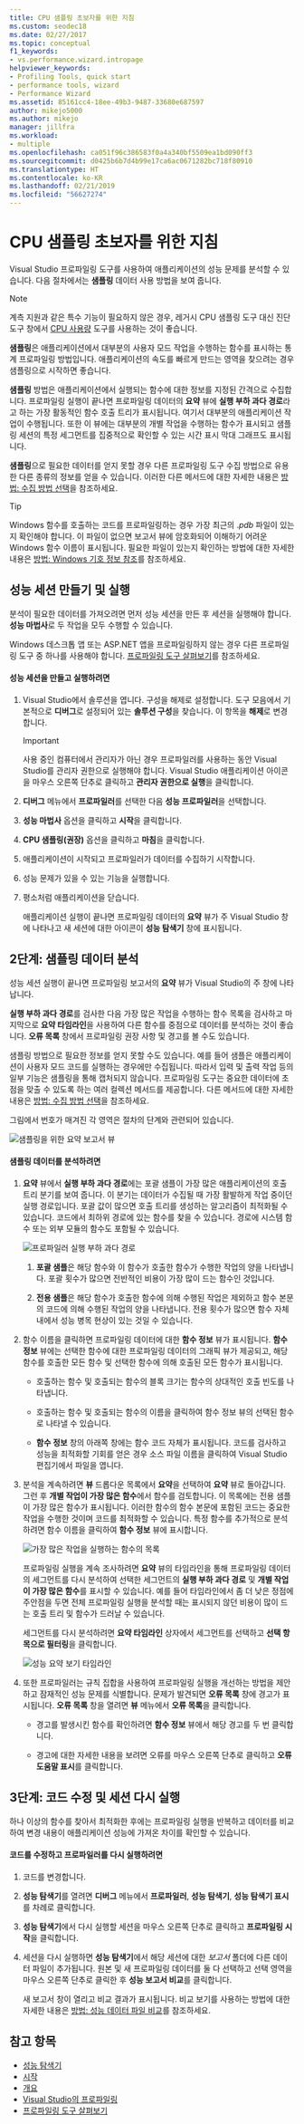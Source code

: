 ```yaml
---
title: CPU 샘플링 초보자를 위한 지침
ms.custom: seodec18
ms.date: 02/27/2017
ms.topic: conceptual
f1_keywords:
- vs.performance.wizard.intropage
helpviewer_keywords:
- Profiling Tools, quick start
- performance tools, wizard
- Performance Wizard
ms.assetid: 85161cc4-18ee-49b3-9487-33680e687597
author: mikejo5000
ms.author: mikejo
manager: jillfra
ms.workload:
- multiple
ms.openlocfilehash: ca051f96c386583f0a4a340bf5509ea1bd090ff3
ms.sourcegitcommit: d0425b6b7d4b99e17ca6ac0671282bc718f80910
ms.translationtype: HT
ms.contentlocale: ko-KR
ms.lasthandoff: 02/21/2019
ms.locfileid: "56627274"
---
```

# <a name="beginners-guide-to-cpu-sampling"></a>CPU 샘플링 초보자를 위한 지침
Visual Studio 프로파일링 도구를 사용하여 애플리케이션의 성능 문제를 분석할 수 있습니다. 다음 절차에서는 **샘플링** 데이터 사용 방법을 보여 줍니다.

> [!NOTE]
>  계측 지원과 같은 특수 기능이 필요하지 않은 경우, 레거시 CPU 샘플링 도구 대신 진단 도구 창에서 [CPU 사용량](../profiling/beginners-guide-to-performance-profiling.md) 도구를 사용하는 것이 좋습니다.

 **샘플링**은 애플리케이션에서 대부분의 사용자 모드 작업을 수행하는 함수를 표시하는 통계 프로파일링 방법입니다. 애플리케이션의 속도를 빠르게 만드는 영역을 찾으려는 경우 샘플링으로 시작하면 좋습니다.

 **샘플링** 방법은 애플리케이션에서 실행되는 함수에 대한 정보를 지정된 간격으로 수집합니다. 프로파일링 실행이 끝나면 프로파일링 데이터의 **요약** 뷰에 **실행 부하 과다 경로**라고 하는 가장 활동적인 함수 호출 트리가 표시됩니다. 여기서 대부분의 애플리케이션 작업이 수행됩니다. 또한 이 뷰에는 대부분의 개별 작업을 수행하는 함수가  표시되고 샘플링 세션의 특정 세그먼트를 집중적으로 확인할 수 있는 시간 표시 막대 그래프도 표시됩니다.

 **샘플링**으로 필요한 데이터를 얻지 못할 경우 다른 프로파일링 도구 수집 방법으로 유용한 다른 종류의 정보를 얻을 수 있습니다. 이러한 다른 메서드에 대한 자세한 내용은 [방법: 수집 방법 선택](../profiling/how-to-choose-collection-methods.md)을 참조하세요.

> [!TIP]
>  Windows 함수를 호출하는 코드를 프로파일링하는 경우 가장 최근의 .*pdb* 파일이 있는지 확인해야 합니다. 이 파일이 없으면 보고서 뷰에 암호화되어 이해하기 어려운 Windows 함수 이름이 표시됩니다. 필요한 파일이 있는지 확인하는 방법에 대한 자세한 내용은 [방법: Windows 기호 정보 참조](../profiling/how-to-reference-windows-symbol-information.md)를 참조하세요.

## <a name="create-and-run-a-performance-session"></a>성능 세션 만들기 및 실행
 분석이 필요한 데이터를 가져오려면 먼저 성능 세션을 만든 후 세션을 실행해야 합니다. **성능 마법사**로 두 작업을 모두 수행할 수 있습니다.

 Windows 데스크톱 앱 또는 ASP.NET 앱을 프로파일링하지 않는 경우 다른 프로파일링 도구 중 하나를 사용해야 합니다. [프로파일링 도구 살펴보기](../profiling/profiling-feature-tour.md)를 참조하세요.

#### <a name="to-create-and-run-a-performance-session"></a>성능 세션을 만들고 실행하려면

1.  Visual Studio에서 솔루션을 엽니다. 구성을 해제로 설정합니다. 도구 모음에서 기본적으로 **디버그**로 설정되어 있는 **솔루션 구성**을 찾습니다. 이 항목을 **해제**로 변경합니다.

    > [!IMPORTANT]
    >  사용 중인 컴퓨터에서 관리자가 아닌 경우 프로파일러를 사용하는 동안 Visual Studio를 관리자 권한으로 실행해야 합니다. Visual Studio 애플리케이션 아이콘을 마우스 오른쪽 단추로 클릭하고 **관리자 권한으로 실행**을 클릭합니다.

2.  **디버그** 메뉴에서 **프로파일러**를 선택한 다음 **성능 프로파일러**을 선택합니다.

3.  **성능 마법사** 옵션을 클릭하고 **시작**을 클릭합니다.

4.  **CPU 샘플링(권장)** 옵션을 클릭하고 **마침**을 클릭합니다.

5.  애플리케이션이 시작되고 프로파일러가 데이터를 수집하기 시작합니다.

6.  성능 문제가 있을 수 있는 기능을 실행합니다.

7.  평소처럼 애플리케이션을 닫습니다.

     애플리케이션 실행이 끝나면 프로파일링 데이터의 **요약** 뷰가 주 Visual Studio 창에 나타나고 새 세션에 대한 아이콘이 **성능 탐색기** 창에 표시됩니다.

## <a name="step-2-analyze-sampling-data"></a>2단계: 샘플링 데이터 분석
 성능 세션 실행이 끝나면 프로파일링 보고서의 **요약** 뷰가 Visual Studio의 주 창에 나타납니다.

 **실행 부하 과다 경로**를 검사한 다음 가장 많은 작업을 수행하는 함수 목록을 검사하고 마지막으로 **요약 타임라인**을 사용하여 다른 함수를 중점으로 데이터를 분석하는 것이 좋습니다. **오류 목록** 창에서 프로파일링 권장 사항 및 경고를 볼 수도 있습니다.

 샘플링 방법으로 필요한 정보를 얻지 못할 수도 있습니다. 예를 들어 샘플은 애플리케이션이 사용자 모드 코드를 실행하는 경우에만 수집됩니다. 따라서 입력 및 출력 작업 등의 일부 기능은 샘플링을 통해 캡처되지 않습니다. 프로파일링 도구는 중요한 데이터에 초점을 맞출 수 있도록 하는 여러 컬렉션 메서드를 제공합니다. 다른 메서드에 대한 자세한 내용은 [방법: 수집 방법 선택](../profiling/how-to-choose-collection-methods.md)을 참조하세요.

 그림에서 번호가 매겨진 각 영역은 절차의 단계와 관련되어 있습니다.

 ![샘플링을 위한 요약 보고서 뷰](../profiling/media/summary_sampling.png "Summary_Sampling")

#### <a name="to-analyze-sampling-data"></a>샘플링 데이터를 분석하려면

1.  **요약** 뷰에서 **실행 부하 과다 경로**에는 포괄 샘플이 가장 많은 애플리케이션의 호출 트리 분기를 보여 줍니다. 이 분기는 데이터가 수집될 때 가장 활발하게 작업 중이던 실행 경로입니다. 포괄 값이 많으면 호출 트리를 생성하는 알고리즘이 최적화될 수 있습니다. 코드에서 최하위 경로에 있는 함수를 찾을 수 있습니다. 경로에 시스템 함수 또는 외부 모듈의 함수도 포함될 수 있습니다.

     ![프로파일러 실행 부하 과다 경로](../profiling/media/profiler_hotpath.png "Profiler_HotPath")

    1.  **포괄 샘플**은 해당 함수와 이 함수가 호출한 함수가 수행한 작업의 양을 나타냅니다. 포괄 횟수가 많으면 전반적인 비용이 가장 많이 드는 함수인 것입니다.

    2.  **전용 샘플**은 해당 함수가 호출한 함수에 의해 수행된 작업은 제외하고 함수 본문의 코드에 의해 수행된 작업의 양을 나타냅니다. 전용 횟수가 많으면 함수 자체 내에서 성능 병목 현상이 있는 것일 수 있습니다.

2.  함수 이름을 클릭하면 프로파일링 데이터에 대한 **함수 정보** 뷰가 표시됩니다. **함수 정보** 뷰에는 선택한 함수에 대한 프로파일링 데이터의 그래픽 뷰가 제공되고, 해당 함수를 호출한 모든 함수 및 선택한 함수에 의해 호출된 모든 함수가 표시됩니다.

    -   호출하는 함수 및 호출되는 함수의 블록 크기는 함수의 상대적인 호출 빈도를 나타냅니다.

    -   호출하는 함수 및 호출되는 함수의 이름을 클릭하여 함수 정보 뷰의 선택된 함수로 나타낼 수 있습니다.

    -   **함수 정보** 창의 아래쪽 창에는 함수 코드 자체가 표시됩니다. 코드를 검사하고 성능을 최적화할 기회를 얻은 경우 소스 파일 이름을 클릭하여 Visual Studio 편집기에서 파일을 엽니다.

3.  분석을 계속하려면 **뷰** 드롭다운 목록에서 **요약**을 선택하여 **요약** 뷰로 돌아갑니다. 그런 후 **개별 작업이 가장 많은 함수**에서 함수를 검토합니다. 이 목록에는 전용 샘플이 가장 많은 함수가 표시됩니다. 이러한 함수의 함수 본문에 포함된 코드는 중요한 작업을 수행한 것이며 코드를 최적화할 수 있습니다. 특정 함수를 추가적으로 분석하려면 함수 이름을 클릭하여 **함수 정보** 뷰에 표시합니다.

     ![가장 많은 작업을 실행하는 함수의 목록](../profiling/media/functions_mostwork.png "Functions_MostWork")

     프로파일링 실행을 계속 조사하려면 **요약** 뷰의 타임라인을 통해 프로파일링 데이터의 세그먼트를 다시 분석하여 선택한 세그먼트의 **실행 부하 과다 경로** 및 **개별 작업이 가장 많은 함수**를 표시할 수 있습니다. 예를 들어 타임라인에서 좀 더 낮은 정점에 주안점을 두면 전체 프로파일링 실행을 분석할 때는 표시되지 않던 비용이 많이 드는 호출 트리 및 함수가 드러날 수 있습니다.

     세그먼트를 다시 분석하려면 **요약 타임라인** 상자에서 세그먼트를 선택하고 **선택 항목으로 필터링**을 클릭합니다.

     ![성능 요약 보기 타임라인](../profiling/media/performancesummary.png "PerformanceSummary")

4.  또한 프로파일러는 규칙 집합을 사용하여 프로파일링 실행을 개선하는 방법을 제안하고 잠재적인 성능 문제를 식별합니다. 문제가 발견되면 **오류 목록** 창에 경고가 표시됩니다. **오류 목록** 창을 열려면 **뷰** 메뉴에서 **오류 목록**을 클릭합니다.

    -   경고를 발생시킨 함수를 확인하려면 **함수 정보** 뷰에서 해당 경고를 두 번 클릭합니다.

    -   경고에 대한 자세한 내용을 보려면 오류를 마우스 오른쪽 단추로 클릭하고 **오류 도움말 표시**를 클릭합니다.

## <a name="step-3-revise-code-and-rerun-a-session"></a>3단계: 코드 수정 및 세션 다시 실행
 하나 이상의 함수를 찾아서 최적화한 후에는 프로파일링 실행을 반복하고 데이터를 비교하여 변경 내용이 애플리케이션 성능에 가져온 차이를 확인할 수 있습니다.

#### <a name="to-revise-code-and-rerun-the-profiler"></a>코드를 수정하고 프로파일러를 다시 실행하려면

1.  코드를 변경합니다.

2.  **성능 탐색기**를 열려면 **디버그** 메뉴에서 **프로파일러**, **성능 탐색기**, **성능 탐색기 표시**를 차례로 클릭합니다.

3.  **성능 탐색기**에서 다시 실행할 세션을 마우스 오른쪽 단추로 클릭하고 **프로파일링 시작**을 클릭합니다.

4.  세션을 다시 실행하면 **성능 탐색기**에서 해당 세션에 대한 *보고서* 폴더에 다른 데이터 파일이 추가됩니다. 원본 및 새 프로파일링 데이터를 둘 다 선택하고 선택 영역을 마우스 오른쪽 단추로 클릭한 후 **성능 보고서 비교**를 클릭합니다.

     새 보고서 창이 열리고 비교 결과가 표시됩니다. 비교 보기를 사용하는 방법에 대한 자세한 내용은 [방법: 성능 데이터 파일 비교](../profiling/how-to-compare-performance-data-files.md)를 참조하세요.

## <a name="see-also"></a>참고 항목
- [성능 탐색기](../profiling/performance-explorer.md)
- [시작](../profiling/getting-started-with-performance-tools.md)
- [개요](../profiling/overviews-performance-tools.md)
- [Visual Studio의 프로파일링](../profiling/index.md)
- [프로파일링 도구 살펴보기](../profiling/profiling-feature-tour.md)
